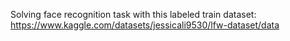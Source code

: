 Solving face recognition task with this labeled train dataset: https://www.kaggle.com/datasets/jessicali9530/lfw-dataset/data
